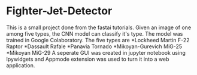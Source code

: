 # Fighter-Jet-Detector
This is a small project done from the fastai tutorials. Given an image of one among five types, the CNN model can classify it's type. The model was trained in Google Colaboratory.
The five types are 
*Lockheed Martin F-22 Raptor
*Dassault Rafale
*Panavia Tornado
*Mikoyan-Gurevich MiG-25
*Mikoyan MiG-29
A seperate GUI was created in jupyter notebook using Ipywidgets and Appmode extension was used to turn it into a web application.
